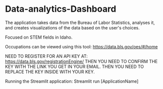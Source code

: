 # Data-analytics-Dashboard
The application takes data from the Bureau of Labor Statistics, analyses it, and creates visualizations of the data based on the user's choices.

Focused on STEM fields in Idaho.

Occupations can be viewed using this tool: https://data.bls.gov/oes/#/home

NEED TO REGISTER FOR AN API KEY AT: https://data.bls.gov/registrationEngine/
THEN YOU NEED TO CONFIRM THE KEY WITH THE LINK YOU GET IN YOUR EMAIL.
THEN YOU NEED TO REPLACE THE KEY INSIDE WITH YOUR KEY.

Running the Streamlit application: Streamlit run [ApplicationName]
